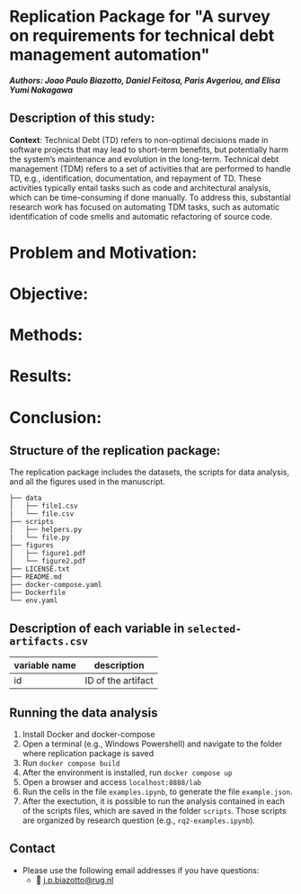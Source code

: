 # Replication Package for "A survey on requirements for technical debt management automation"

##### Authors: Joao Paulo Biazotto, Daniel Feitosa, Paris Avgeriou, and Elisa Yumi Nakagawa

## Description of this study:

__Context__: Technical Debt (TD) refers to non-optimal decisions made in software projects
that may lead to short-term benefits, but potentially harm the system’s maintenance
and evolution in the long-term. Technical debt management (TDM) refers to a set of
activities that are performed to handle TD, e.g., identification, documentation, and
repayment of TD. These activities typically entail tasks such as code and architectural
analysis, which can be time-consuming if done manually. To address this, substantial
research work has focused on automating TDM tasks, such as automatic identification
of code smells and automatic refactoring of source code.

# __Problem and Motivation__: 

# __Objective__: 

# __Methods__: 

# __Results__: 

# __Conclusion__: 

## Structure of the replication package:

The replication package includes the datasets, the scripts for data analysis, and all the figures used in the manuscript.

```
├── data
│   ├── file1.csv
|   └── file.csv
├── scripts
│   ├── helpers.py 
|   └── file.py
├── figures
│   ├── figure1.pdf
│   └── figure2.pdf
├── LICENSE.txt
├── README.md
├── docker-compose.yaml
├── Dockerfile
└── env.yaml

```

## Description of each variable in ``selected-artifacts.csv``

| variable name                         | description                                                                                                                              |
|---------------------------------------|------------------------------------------------------------------------------------------------------------------------------------------|
| id                                    | ID of the artifact                                                                                                                       |

## Running the data analysis

1. Install Docker and docker-compose
2. Open a terminal (e.g., Windows Powershell) and navigate to the folder where replication package is saved
3. Run ``docker compose build``
4. After the environment is installed, run ``docker compose up``
5. Open a browser and access ``localhost:8888/lab``
6. Run the cells in the file ``examples.ipynb``, to generate the file ``example.json``.
7. After the exectution, it is possible to run the analysis contained in each of the scripts files, which are saved in the folder ``scripts``. Those scripts are organized by research question (e.g., ``rq2-examples.ipynb``). 


## Contact

- Please use the following email addresses if you have questions:
    - :email: <j.p.biazotto@rug.nl>
